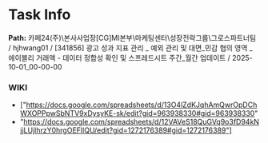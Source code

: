 # Task Info

**Path:** 카페24(주)\본사사업장\[CG]MI본부\마케팅센터\성장전략그룹\그로스파트너팀 / hjhwang01 / [341856] 광고 성과 지표 관리 _ 예외 관리 및 대면_민감 협의 영역 _ 에이블리 거래액 - 데이터 정합성 확인 및 스프레드시트 주간_월간 업데이트 / 2025-10-01_00-00-00

### WIKI
- ["https://docs.google.com/spreadsheets/d/13O4lZdKJqhAmQwrOpDChWXOPPpwSbNTV9xDysyKE-sk/edit?gid=963938330#gid=963938330"
- "https://docs.google.com/spreadsheets/d/12VAVeS18QuGVq9o3fD94kNjjLUjlhrzY0hrgOEFIlQU/edit?gid=1272176389#gid=1272176389"]

